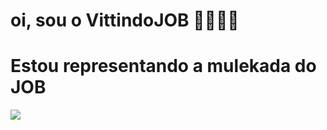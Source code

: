 # oi, sou o VittindoJOB 🥇🥇🥇🥇

# Estou representando a mulekada do JOB

![](https://media1.tenor.com/m/K4ruSdBYWLkAAAAd/globolinha-neymar.gif)
